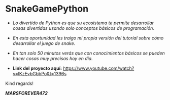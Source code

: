 # SnakeGamePython

- _Lo divertido de Python es que su ecosistema te permite desarrollar cosas divertidas usando solo conceptos básicos de programación._
- _En esta oportunidad les traigo mi propia versión del tutorial sobre cómo desarrollar el juego de snake._
- _En tan solo 50 minutos verás que con conocimientos básicos se pueden hacer cosas muy precisas hoy en día._

- **Link del proyecto aquí:** https://www.youtube.com/watch?v=lKzEvbGbbPo&t=1396s

Kind regards!

***MARSFOREVER472***
